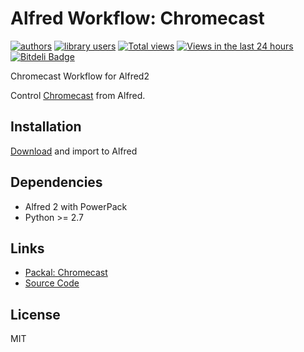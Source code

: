 Alfred Workflow: Chromecast
===========================

[![authors](https://sourcegraph.com/api/repos/github.com/moul/alfred-workflow-chromecast/badges/authors.png)](https://sourcegraph.com/github.com/moul/alfred-workflow-chromecast)
[![library users](https://sourcegraph.com/api/repos/github.com/moul/alfred-workflow-chromecast/badges/library-users.png)](https://sourcegraph.com/github.com/moul/alfred-workflow-chromecast)
[![Total views](https://sourcegraph.com/api/repos/github.com/moul/alfred-workflow-chromecast/counters/views.png)](https://sourcegraph.com/github.com/moul/alfred-workflow-chromecast)
[![Views in the last 24 hours](https://sourcegraph.com/api/repos/github.com/moul/alfred-workflow-chromecast/counters/views-24h.png)](https://sourcegraph.com/github.com/moul/alfred-workflow-chromecast)
[![Bitdeli Badge](https://d2weczhvl823v0.cloudfront.net/moul/alfred-workflow-chromecast/trend.png)](https://bitdeli.com/free "Bitdeli Badge")

Chromecast Workflow for Alfred2

Control [Chromecast](http://www.google.com/intl/fr/chrome/devices/chromecast/index.html) from Alfred.

Installation
------------

[Download](https://github.com/moul/alfred-workflow-chromecast/raw/master/Chromecast.alfredworkflow) and import to Alfred

Dependencies
------------

- Alfred 2 with PowerPack
- Python >= 2.7

Links
-----

- [Packal: Chromecast](http://www.packal.org/workflow/chromecast)
- [Source Code](https://github.com/moul/alfred-workflow-chromecast/)

License
-------

MIT
